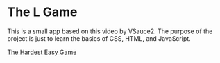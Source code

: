 # The L Game

This is a small app based on this video by VSauce2.  The purpose of the project is just to learn the basics of CSS, HTML, and JavaScript.

[The Hardest Easy Game](https://www.youtube.com/watch?v=64pA31_WJa0&)
